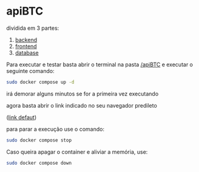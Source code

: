 # apiBTC

dividida em 3 partes:

1. [backend](/apiBTC/backend/)
2. [frontend](/apiBTC/frontend/)
3. [database](/apiBTC/database/)

Para executar e testar basta abrir o terminal na pasta [/apiBTC](/apiBTC/) e executar o seguinte comando:

```bash
sudo docker compose up -d
```

irá demorar alguns minutos se for a primeira vez executando

agora basta abrir o link indicado no seu navegador predileto

([link defaut](http://localhost:5000/))

para parar a execução use o comando:

```bash
sudo docker compose stop
```

Caso queira apagar o container e aliviar a memória, use:

```bash
sudo docker compose down
```
